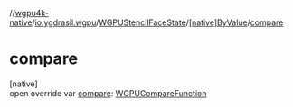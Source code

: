 //[wgpu4k-native](../../../../index.md)/[io.ygdrasil.wgpu](../../index.md)/[WGPUStencilFaceState](../index.md)/[[native]ByValue](index.md)/[compare](compare.md)

# compare

[native]\
open override var [compare](compare.md): [WGPUCompareFunction](../../-w-g-p-u-compare-function/index.md)